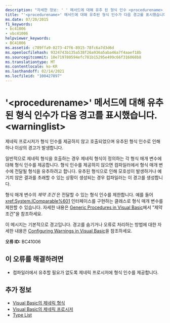 ```yaml
---
description: "자세한 정보: ' ' 메서드에 대해 유추 된 형식 인수 <procedurename> 때문에 다음 경고가 발생 했습니다.<warninglist>"
title: "'<procedurename>' 메서드에 대해 유추된 형식 인수가 다음 경고를 표시했습니다. <warninglist>"
ms.date: 07/20/2015
f1_keywords:
- bc41006
- vbc41006
helpviewer_keywords:
- BC41006
ms.assetid: c789ffa9-0273-47f6-8915-78fc6a7d3d6d
ms.openlocfilehash: 9324743b135a538f26a936a5aba46a7f4aaef18b
ms.sourcegitcommit: 10e719780594efc781b15295e499c66f316068b8
ms.translationtype: MT
ms.contentlocale: ko-KR
ms.lasthandoff: 02/14/2021
ms.locfileid: "100427897"
---
```

# <a name="type-arguments-inferred-for-method-procedurename-result-in-the-following-warnings-warninglist"></a>'\<procedurename>' 메서드에 대해 유추된 형식 인수가 다음 경고를 표시했습니다. \<warninglist>

제네릭 프로시저가 형식 인수를 제공하지 않고 호출되었으며 유추된 형식 인수로 인해 하나 이상의 경고가 발생합니다.  
  
 일반적으로 제네릭 형식을 호출하는 경우 제네릭 형식이 정의하는 각 형식 매개 변수에 대해 형식 인수를 제공합니다. 형식 인수를 제공하지 않으면 컴파일러에서 형식 매개 변수에 전달될 형식을 유추하려고 합니다. 유추된 형식으로 인해 모호성이 발생하거나 예기치 않은 결과를 초래할 수 있는 상황이 생성되는 경우 컴파일러는 이 경고를 생성합니다.  
  
 형식 매개 변수의 *제약 조건* 은 전달할 수 있는 형식 인수를 제한합니다. 예를 들어 <xref:System.IComparable%601> 인터페이스를 구현하는 클래스로 형식 매개 변수를 제한할 수 있습니다. 자세한 내용은 [Generic Procedures in Visual Basic](../programming-guide/language-features/data-types/generic-procedures.md)에서 "제약 조건"을 참조하세요.  
  
 이 메시지는 기본적으로 경고입니다. 경고를 숨기거나 오류로 처리하는 방법에 대한 자세한 내용은 [Configuring Warnings in Visual Basic](/visualstudio/ide/configuring-warnings-in-visual-basic)을 참조하세요.  
  
 **오류 ID:** BC41006  
  
## <a name="to-correct-this-error"></a>이 오류를 해결하려면  
  
- 컴파일러에서 유추할 필요가 없도록 제네릭 프로시저에 형식 인수를 제공합니다.  
  
## <a name="see-also"></a>추가 정보

- [Visual Basic의 제네릭 형식](../programming-guide/language-features/data-types/generic-types.md)
- [Visual Basic의 제네릭 프로시저](../programming-guide/language-features/data-types/generic-procedures.md)
- [Type List](../language-reference/statements/type-list.md)
